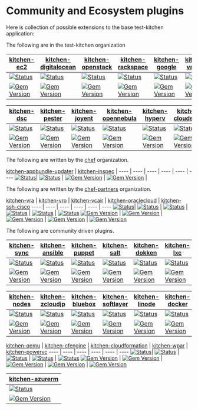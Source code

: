 # Community and Ecosystem plugins

Here is collection of possible extensions to the base test-kitchen application:

The following are in the test-kitchen organization

[kitchen-ec2][ec2] | [kitchen-digitalocean][do] | [kitchen-openstack][open] | [kitchen-rackspace][rs] | [kitchen-google][google] | [kitchen-vagrant][vagrant]
---- | ---- | ---- | ---- | ---- | ----
[![Status](https://travis-ci.org/test-kitchen/kitchen-ec2.svg?branch=master)](https://travis-ci.org/test-kitchen/kitchen-ec2)| [![Status](https://travis-ci.org/test-kitchen/kitchen-digitalocean.svg?branch=master)](https://travis-ci.org/test-kitchen/kitchen-digitalocean) | [![Status](https://travis-ci.org/test-kitchen/kitchen-openstack.svg?branch=master)](https://travis-ci.org/test-kitchen/kitchen-openstack) | [![Status](https://travis-ci.org/test-kitchen/kitchen-rackspace.svg?branch=master)](https://travis-ci.org/test-kitchen/kitchen-rackspace) |  [![Status](https://travis-ci.org/test-kitchen/kitchen-google.svg?branch=master)](https://travis-ci.org/test-kitchen/kitchen-google) | [![Status](https://travis-ci.org/test-kitchen/kitchen-vagrant.svg?branch=master)](https://travis-ci.org/test-kitchen/kitchen-vagrant)
[![Gem Version](https://badge.fury.io/rb/kitchen-ec2.svg)](http://badge.fury.io/rb/kitchen-ec2) | [![Gem Version](https://badge.fury.io/rb/kitchen-digitalocean.svg)](http://badge.fury.io/rb/kitchen-digitalocean) | [![Gem Version](https://badge.fury.io/rb/kitchen-openstack.svg)](http://badge.fury.io/rb/kitchen-openstack) | [![Gem Version](https://badge.fury.io/rb/kitchen-rackspace.svg)](http://badge.fury.io/rb/kitchen-rackspace) | [![Gem Version](https://badge.fury.io/rb/kitchen-google.svg)](http://badge.fury.io/rb/kitchen-google) | [![Gem Version](https://badge.fury.io/rb/kitchen-vagrant.svg)](http://badge.fury.io/rb/kitchen-vagrant)

[kitchen-dsc][dsc] | [kitchen-pester][pester] | [kitchen-joyent][joyent] | [kitchen-opennebula][opennebula] | [kitchen-hyperv][hyperv] | [kitchen-cloudstack][cloudstack]
---- | ---- | ---- | ---- | ---- | ----
[![Status](https://travis-ci.org/test-kitchen/kitchen-dsc.svg?branch=master)](https://travis-ci.org/test-kitchen/kitchen-dsc)| [![Status](https://travis-ci.org/test-kitchen/kitchen-pester.svg?branch=master)](https://travis-ci.org/test-kitchen/kitchen-pester) | [![Status](https://travis-ci.org/test-kitchen/kitchen-joyent.svg?branch=master)](https://travis-ci.org/test-kitchen/kitchen-joyent) | [![Status](https://travis-ci.org/test-kitchen/kitchen-opennebula.svg?branch=master)](https://travis-ci.org/test-kitchen/kitchen-opennebula) |  [![Status](https://travis-ci.org/test-kitchen/kitchen-hyperv.svg?branch=master)](https://travis-ci.org/test-kitchen/kitchen-hyperv) | [![Status](https://travis-ci.org/test-kitchen/kitchen-cloudstack.svg?branch=master)](https://travis-ci.org/test-kitchen/kitchen-cloudstack)
[![Gem Version](https://badge.fury.io/rb/kitchen-dsc.svg)](http://badge.fury.io/rb/kitchen-dsc) | [![Gem Version](https://badge.fury.io/rb/kitchen-pester.svg)](http://badge.fury.io/rb/kitchen-pester) | [![Gem Version](https://badge.fury.io/rb/kitchen-joyent.svg)](http://badge.fury.io/rb/kitchen-joyent) | [![Gem Version](https://badge.fury.io/rb/kitchen-opennebula.svg)](http://badge.fury.io/rb/kitchen-opennebula) | [![Gem Version](https://badge.fury.io/rb/kitchen-hyperv.svg)](http://badge.fury.io/rb/kitchen-hyperv) | [![Gem Version](https://badge.fury.io/rb/kitchen-cloudstack.svg)](http://badge.fury.io/rb/kitchen-cloudstack)

The following are written by the [chef][chef] organization.

[kitchen-appbundle-updater][appbundle-updater] | [kitchen-inspec][inspec] |
---- | ---- | ---- | ---- | ---- | ----
[![Status](https://travis-ci.org/chef/kitchen-appbundle-updater.svg?branch=master)](https://travis-ci.org/chef/kitchen-appbundle-updater)| [![Status](https://travis-ci.org/chef/kitchen-inspec.svg?branch=master)](https://travis-ci.org/chef/kitchen-inspec) |
[![Gem Version](https://badge.fury.io/rb/kitchen-appbundle-updater.svg)](http://badge.fury.io/rb/kitchen-appbundle-updater) | [![Gem Version](https://badge.fury.io/rb/kitchen-inspec.svg)](http://badge.fury.io/rb/kitchen-inspec) |

The following are written by the [chef-partners][chefpartners] organization.

[kitchen-vra][vra] | [kitchen-vro][vro] | [kitchen-vcair][vcair] | [kitchen-oraclecloud][oracle] | [kitchen-ssh-cisco][sadpanda]
---- | ---- | ---- | ---- | ---- | ----
[![Status](https://travis-ci.org/chef-partners/kitchen-vra.svg?branch=master)](https://travis-ci.org/chef-partners/kitchen-vra)| [![Status](https://travis-ci.org/chef-partners/kitchen-vro.svg?branch=master)](https://travis-ci.org/chef-partners/kitchen-vro) | [![Status](https://travis-ci.org/chef-partners/kitchen-vcair.svg?branch=master)](https://travis-ci.org/chef-partners/kitchen-vcair) | [![Status](https://travis-ci.org/chef-partners/kitchen-oraclecloud.svg?branch=master)](https://travis-ci.org/chef-partners/kitchen-oraclecloud) |  [![Status](https://travis-ci.org/chef-partners/kitchen-ssh-cisco.svg?branch=master)](https://travis-ci.org/chef-partners/kitchen-ssh-cisco) | [![Status](https://travis-ci.org/test-kitchen/kitchen-cloudstack.svg?branch=master)](https://travis-ci.org/test-kitchen/kitchen-cloudstack)
[![Gem Version](https://badge.fury.io/rb/kitchen-vra.svg)](http://badge.fury.io/rb/kitchen-vra) | [![Gem Version](https://badge.fury.io/rb/kitchen-vro.svg)](http://badge.fury.io/rb/kitchen-vro) | [![Gem Version](https://badge.fury.io/rb/kitchen-vcair.svg)](http://badge.fury.io/rb/kitchen-vcair) | [![Gem Version](https://badge.fury.io/rb/kitchen-oraclecloud.svg)](http://badge.fury.io/rb/kitchen-oraclecloud) | [![Gem Version](https://badge.fury.io/rb/kitchen-ssh-cisco.svg)](http://badge.fury.io/rb/kitchen-ssh-cisco)

The following are community driven plugins.

[kitchen-sync][sync] | [kitchen-ansible][ansible] | [kitchen-puppet][puppet] | [kitchen-salt][salt] | [kitchen-dokken][dokken] | [kitchen-lxc][lxc]
---- | ---- | ---- | ---- | ---- | ----
[![Status](https://travis-ci.org/coderanger/kitchen-sync.svg?branch=master)](https://travis-ci.org/coderanger/kitchen-sync)| [![Status](https://travis-ci.org/neillturner/kitchen-ansible.svg?branch=master)](https://travis-ci.org/neillturner/kitchen-ansible) | [![Status](https://travis-ci.org/neillturner/kitchen-puppet.svg?branch=master)](https://travis-ci.org/neillturner/kitchen-puppet) | [![Status](https://travis-ci.org/kitchen-salt/kitchen-salt.svg?branch=master)](https://travis-ci.org/kitchen-salt/kitchen-salt) |  [![Status](https://travis-ci.org/someara/kitchen-dokken.svg?branch=master)](https://travis-ci.org/someara/kitchen-dokken) | [![Status](https://travis-ci.org/chrisroberts/kitchen-lxc.svg?branch=master)](https://travis-ci.org/chrisroberts/kitchen-lxc)
[![Gem Version](https://badge.fury.io/rb/kitchen-sync.svg)](http://badge.fury.io/rb/kitchen-sync) | [![Gem Version](https://badge.fury.io/rb/kitchen-ansible.svg)](http://badge.fury.io/rb/kitchen-ansible) | [![Gem Version](https://badge.fury.io/rb/kitchen-puppet.svg)](http://badge.fury.io/rb/kitchen-puppet) | [![Gem Version](https://badge.fury.io/rb/kitchen-salt.svg)](http://badge.fury.io/rb/kitchen-salt) | [![Gem Version](https://badge.fury.io/rb/kitchen-dokken.svg)](http://badge.fury.io/rb/kitchen-dokken) | [![Gem Version](https://badge.fury.io/rb/kitchen-lxc.svg)](http://badge.fury.io/rb/kitchen-lxc)

[kitchen-nodes][nodes] | [kitchen-zcloudjp][zcloudjp] | [kitchen-bluebox][bluebox] | [kitchen-softlayer][softlayer] | [kitchen-linode][linode] | [kitchen-docker][docker]
---- | ---- | ---- | ---- | ---- | ----
[![Status](https://travis-ci.org/mwrock/kitchen-nodes.svg?branch=master)](https://travis-ci.org/mwwrock/kitchen-nodes) | [![Status](https://travis-ci.org/higanworks/kitchen-zcloudjp.svg?branch=master)](https://travis-ci.org/higanworks/kitchen-zcloudjp) | [![Status](https://travis-ci.org/blueboxgroup/kitchen-bluebox.svg?branch=master)](https://travis-ci.org/blueboxgroup/kitchen-bluebox) |  [![Status](https://travis-ci.org/neillturner/kitchen-softlayer.svg?branch=master)](https://travis-ci.org/neillturner/kitchen-softlayer) | [![Status](https://travis-ci.org/ssplatt/kitchen-linode.svg?branch=master)](https://travis-ci.org/ssplatt/kitchen-linode) | [![Status](https://travis-ci.org/ssplatt/kitchen-docker.svg?branch=master)](https://travis-ci.org/ssplatt/kitchen-docker)
[![Gem Version](https://badge.fury.io/rb/kitchen-nodes.svg)](http://badge.fury.io/rb/kitchen-nodes) | [![Gem Version](https://badge.fury.io/rb/kitchen-zcloudjp.svg)](http://badge.fury.io/rb/kitchen-zcloudjp) | [![Gem Version](https://badge.fury.io/rb/kitchen-bluebox.svg)](http://badge.fury.io/rb/kitchen-bluebox) | [![Gem Version](https://badge.fury.io/rb/kitchen-softlayer.svg)](http://badge.fury.io/rb/kitchen-softlayer) | [![Gem Version](https://badge.fury.io/rb/kitchen-linode.svg)](http://badge.fury.io/rb/kitchen-linode)  | [![Gem Version](https://badge.fury.io/rb/kitchen-docker.svg)](http://badge.fury.io/rb/kitchen-docker)

[kitchen-qemu][qemu] | [kitchen-cfengine][cfengine] | [kitchen-cloudformation][cloudformation] | [kitchen-wpar][wpar] | [kitchen-powervc][powervc]
---- | ---- | ---- | ---- | ---- | ----
[![Status](https://travis-ci.org/esmil/kitchen-qemu.svg?branch=master)](https://travis-ci.org/esmil/kitchen-qemu)| [![Status](https://travis-ci.org/nmische/kitchen-cfengine.svg?branch=master)](https://travis-ci.org/nmische/kitchen-cfengine) | [![Status](https://travis-ci.org/neillturner/kitchen-cloudformation.svg?branch=master)](https://travis-ci.org/neillturner/kitchen-cloudformation) | [![Status](https://travis-ci.org/adejoux/kitchen-wpar.svg?branch=master)](https://travis-ci.org/adejoux/kitchen-wpar) |  [![Status](https://travis-ci.org/chmod666org/kitchen-powervc.svg?branch=master)](https://travis-ci.org/chmod666org/kitchen-powervc)
[![Gem Version](https://badge.fury.io/rb/kitchen-qemu.svg)](http://badge.fury.io/rb/kitchen-qemu) | [![Gem Version](https://badge.fury.io/rb/kitchen-cfengine.svg)](http://badge.fury.io/rb/kitchen-cfengine) | [![Gem Version](https://badge.fury.io/rb/kitchen-cloudformation.svg)](http://badge.fury.io/rb/kitchen-cloudformation) | [![Gem Version](https://badge.fury.io/rb/kitchen-wpar.svg)](http://badge.fury.io/rb/kitchen-wpar) | [![Gem Version](https://badge.fury.io/rb/kitchen-powervc.svg)](http://badge.fury.io/rb/kitchen-powervc)

[kitchen-azurerm][azurerm] |
---- |
[![Status](https://travis-ci.org/pendrica/kitchen-azurerm.svg?branch=master)](https://travis-ci.org/pendrica/kitchen-azurerm) |
[![Gem Version](https://badge.fury.io/rb/kitchen-azurerm.svg)](http://badge.fury.io/rb/kitchen-azurerm) |


[chefpartners]: https://github.com/chef-partners/
[ec2]: https://github.com/test-kitchen/kitchen-ec2
[do]: https://github.com/test-kitchen/kitchen-digitalocean
[open]: https://github.com/test-kitchen/kitchen-openstack
[rs]: https://github.com/test-kitchen/kitchen-rackspace
[google]: https://github.com/test-kitchen/kitchen-google
[vagrant]: https://github.com/test-kitchen/kitchen-vagrant
[dsc]: https://github.com/test-kitchen/kitchen-dsc
[pester]: https://github.com/test-kitchen/kitchen-pester
[joyent]: https://github.com/test-kitchen/kitchen-joyent
[opennebula]: https://github.com/test-kitchen/kitchen-opennebula
[hyperv]: https://github.com/test-kitchen/kitchen-hyperv
[cloudstack]: https://github.com/test-kitchen/kitchen-cloudstack
[vra]: https://github.com/chef-partners/kitchen-vra
[vro]: https://github.com/chef-partners/kitchen-vro
[vcair]: https://github.com/chef-partners/kitchen-vcair
[oracle]: https://github.com/chef-partners/kitchen-oraclecloud
[sadpanda]:  https://github.com/chef-partners/kitchen-ssh-cisco
[sync]:  https://github.com/coderanger/kitchen-sync
[ansible]: https://github.com/neillturner/kitchen-ansible
[puppet]: https://github.com/neillturner/kitchen-puppet
[salt]: https://github.com/kitchen-salt/kitchen-salt
[dokken]: https://github.com/someara/kitchen-dokken
[lxc]: https://github.com/chrisroberts/kitchen-lxc
[nodes]: https://github.com/mwrock/kitchen-nodes
[zcloudjp]: https://github.com/higanworks/kitchen-zcloudjp
[bluebox]: https://github.com/blueboxgroup/kitchen-bluebox
[softlayer]: https://github.com/neillturner/kitchen-softlayer
[linode]:  https://github.com/ssplatt/kitchen-linode
[qemu]:  https://github.com/esmil/kitchen-qemu
[cfengine]: https://github.com/nmische/kitchen-cfengine
[cloudformation]: https://github.com/neillturner/kitchen-cloudformation
[wpar]:  https://github.com/adejoux/kitchen-wpar
[powervc]:  https://github.com/chmod666org/kitchen-powervc
[appbundle-updater]: https://github.com/chef/kitchen-appbundle-updater
[inspec]: https://github.com/chef/kitchen-inspec
[chef]: https://chef.io
[azurerm]: http://github.com/pendrica/kitchen-azurerm
[docker]: https://github.com/portertech/kitchen-docker
